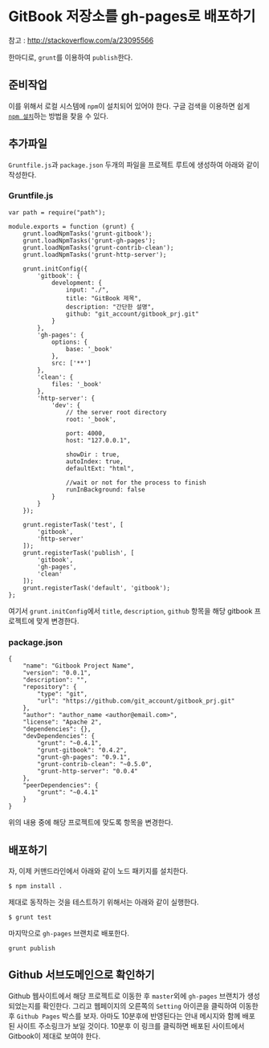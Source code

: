 # GitBook 저장소를 gh-pages로 배포하기

참고 : http://stackoverflow.com/a/23095566

한마디로, `grunt`를 이용하여 `publish`한다.

## 준비작업

이를 위해서 로컬 시스템에 `npm`이 설치되어 있어야 한다. 구글 검색을 이용하면 쉽게 [`npm 설치`](http://shapeshed.com/setting-up-nodejs-and-npm-on-mac-osx/)하는 방법을 찾을 수 있다.

## 추가파일

`Gruntfile.js`과 `package.json` 두개의 파일을 프로젝트 루트에 생성하여 아래와 같이 작성한다.

### Gruntfile.js

```
var path = require("path");

module.exports = function (grunt) {
    grunt.loadNpmTasks('grunt-gitbook');
    grunt.loadNpmTasks('grunt-gh-pages');
    grunt.loadNpmTasks('grunt-contrib-clean');
    grunt.loadNpmTasks('grunt-http-server');

    grunt.initConfig({
        'gitbook': {
            development: {
                input: "./",
                title: "GitBook 제목",
                description: "간단한 설명",
                github: "git_account/gitbook_prj.git"
            }
        },
        'gh-pages': {
            options: {
                base: '_book'
            },
            src: ['**']
        },
        'clean': {
            files: '_book'
        },
        'http-server': {
            'dev': {
                // the server root directory
                root: '_book',

                port: 4000,
                host: "127.0.0.1",

                showDir : true,
                autoIndex: true,
                defaultExt: "html",

                //wait or not for the process to finish
                runInBackground: false
            }
        }
    });

    grunt.registerTask('test', [
        'gitbook',
        'http-server'
    ]);
    grunt.registerTask('publish', [
        'gitbook',
        'gh-pages',
        'clean'
    ]);
    grunt.registerTask('default', 'gitbook');
};
```

여기서 `grunt.initConfig`에서 `title`, `description`, `github` 항목을 해당 gitbook 프로젝트에 맞게 변경한다.

### package.json

```
{
    "name": "Gitbook Project Name",
    "version": "0.0.1",
    "description": "",
    "repository": {
        "type": "git",
        "url": "https://github.com/git_account/gitbook_prj.git"
    },
    "author": "author_name <author@email.com>",
    "license": "Apache 2",
    "dependencies": {},
    "devDependencies": {
        "grunt": "~0.4.1",
        "grunt-gitbook": "0.4.2",
        "grunt-gh-pages": "0.9.1",
        "grunt-contrib-clean": "~0.5.0",
        "grunt-http-server": "0.0.4"
    },
    "peerDependencies": {
        "grunt": "~0.4.1"
    }
}
```

위의 내용 중에 해당 프로젝트에 맞도록 항목을 변경한다.

## 배포하기

자, 이제 커맨드라인에서 아래와 같이 노드 패키지를 설치한다.

```
$ npm install .
```

제대로 동작하는 것을 테스트하기 위해서는 아래와 같이 실행한다.

```
$ grunt test
```

마지막으로 `gh-pages` 브랜치로 배포한다.

```
grunt publish
```

## Github 서브도메인으로 확인하기

Github 웹사이트에서 해당 프로젝트로 이동한 후 `master`외에 `gh-pages` 브랜치가 생성되었는지를 확인한다. 그리고 웹페이지의 오른쪽의 `Setting` 아이콘을 클릭하여 이동한 후 `Github Pages` 박스를 보자. 아마도 10분후에 반영된다는 안내 메시지와 함께 배포된 사이트 주소링크가 보일 것이다. 10분후 이 링크를 클릭하면 배포된 사이트에서 Gitbook이 제대로 보여야 한다.


